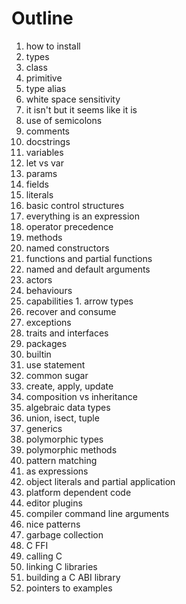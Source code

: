 # Outline

1. how to install
1. types
  1. class
  1. primitive
  1. type alias
1. white space sensitivity
  1. it isn't but it seems like it is
  1. use of semicolons
  1. comments
  1. docstrings
1. variables
  1. let vs var
  1. params
  1. fields
  1. literals
1. basic control structures
  1. everything is an expression
  1. operator precedence
1. methods
  1. named constructors
  1. functions and partial functions
  1. named and default arguments
1. actors
  1. behaviours
  1. capabilities
    1. arrow types
  1. recover and consume
1. exceptions
1. traits and interfaces
1. packages
  1. builtin
  1. use statement
1. common sugar
  1. create, apply, update
1. composition vs inheritance
1. algebraic data types
  1. union, isect, tuple
1. generics
  1. polymorphic types
  1. polymorphic methods
1. pattern matching
  1. as expressions
1. object literals and partial application
1. platform dependent code
1. editor plugins
1. compiler command line arguments
1. nice patterns
1. garbage collection
1. C FFI
  1. calling C
  1. linking C libraries
  1. building a C ABI library
1. pointers to examples
